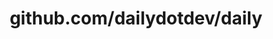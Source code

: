 ---
layout: post
title: github.com/dailydotdev/daily
categories: link
tags: [انگلیسی, برنامه‌نویسی]
---